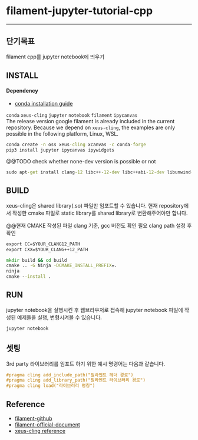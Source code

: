# filament-jupyter-tutorial-cpp

----------------------------
## 단기목표
filament cpp를 jupyter notebook에 띄우기

## INSTALL
#### Dependency

- [conda installation guide](https://docs.conda.io/projects/conda/en/latest/user-guide/install/index.html)

`conda` `xeus-cling` `jupyter` `notebook` `filament` `ipycanvas` <br>
The release version google filament is already included in the current repository. 
Because we depend on `xeus-cling`, the examples are only possible in the following platform, Linux, WSL.

```cmd
conda create -n oss xeus-cling xcanvas -c conda-forge
pip3 install jupyter ipycanvas ipywidgets
```

@@TODO check whether none-dev version is possible or not
```cmd
sudo apt-get install clang-12 libc++-12-dev libc++abi-12-dev libunwind-dev ninja-build
```

## BUILD
xeus-cling은 shared library(.so) 파일만 임포트할 수 있습니다. 현재 repository에서 작성한 cmake 파일로 static library를 shared library로 변환해주어야만 합니다.

@@현재 CMAKE 작성된 파일 clang 기준, gcc 버전도 확인 필요
clang path 설정 후 확인
```cmd
export CC=$YOUR_CLANG12_PATH
export CXX=$YOUR_CLANG++12_PATH
```

```cmd
mkdir build && cd build
cmake .. -G Ninja -DCMAKE_INSTALL_PREFIX=.
ninja
cmake --install .
```

## RUN
jupyter notebook을 실행시킨 후 웹브라우저로 접속해 jupyter notebook 파일에 작성된 예제들을 실행, 변형시켜볼 수 있습니다.

```cmd
jupyter notebook
```

## 셋팅
3rd party 라이브러리를 임포트 하기 위한 예시 명령어는 다음과 같습니다.

```cxx
#pragma cling add_include_path("필라멘트 헤더 경로")
#pragma cling add_library_path("필라멘트 라이브러리 경로")
#pragma cling load("라이브러리 명칭")
```

## Reference
- [filament-github](https://github.com/google/filament)
- [filament-official-document](https://google.github.io/filament/)
- [xeus-cling reference](https://github.com/jupyter-xeus/xeus-cling)
